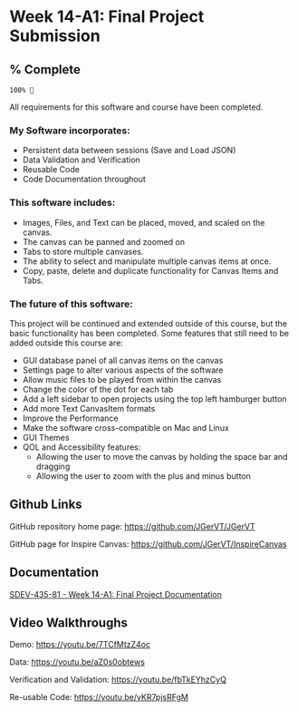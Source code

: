 # Week 14-A1: Final Project Submission 
## % Complete
```
100% 🎉 
```
All requirements for this software and course have been completed. 
### My Software incorporates:
- Persistent data between sessions (Save and Load JSON)
- Data Validation and Verification
- Reusable Code
- Code Documentation throughout

### This software includes:
- Images, Files, and Text can be placed, moved, and scaled on the canvas.
- The canvas can be panned and zoomed on
- Tabs to store multiple canvases.
- The ability to select and manipulate multiple canvas items at once.
- Copy, paste, delete and duplicate functionality for Canvas Items and Tabs.

### The future of this software:
This project will be continued and extended outside of this course, but the basic functionality has been completed.
Some features that still need to be added outside this course are:
- GUI database panel of all canvas items on the canvas
- Settings page to alter various aspects of the software
- Allow music files to be played from within the canvas
- Change the color of the dot for each tab
- Add a left sidebar to open projects using the top left hamburger button
- Add more Text CanvasItem formats
- Improve the Performance
- Make the software cross-compatible on Mac and Linux
- GUI Themes
- QOL and Accessibility features:
  - Allowing the user to move the canvas by holding the space bar and dragging
  - Allowing the user to zoom with the plus and minus button

## Github Links
GitHub repository home page: https://github.com/JGerVT/JGerVT

GitHub page for Inspire Canvas: https://github.com/JGerVT/InspireCanvas

## Documentation
[SDEV-435-81 - Week 14-A1: Final Project Documentation](https://docs.google.com/document/d/1IxIpK8A1RhcN7P-IFZ8lfKkIdmDhgQYN/edit?usp=sharing&ouid=116772969107062310441&rtpof=true&sd=true)
## Video Walkthroughs

Demo: https://youtu.be/7TCfMtzZ4oc

Data: https://youtu.be/aZ0s0obtews

Verification and Validation: https://youtu.be/fbTkEYhzCyQ

Re-usable Code: https://youtu.be/yKR7pjsRFgM
